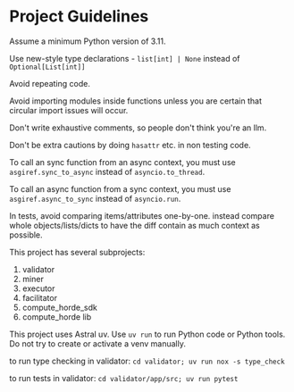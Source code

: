 # Project Guidelines

Assume a minimum Python version of 3.11.

Use new-style type declarations - `list[int] | None` instead of `Optional[List[int]]`

Avoid repeating code.

Avoid importing modules inside functions unless you are certain that circular import issues will occur.

Don't write exhaustive comments, so people don't think you're an llm.

Don't be extra cautions by doing `hasattr` etc. in non testing code.

To call an sync function from an async context, you must use `asgiref.sync_to_async` instead of `asyncio.to_thread`.

To call an async function from a sync context, you must use `asgiref.async_to_sync` instead of `asyncio.run`.

In tests, avoid comparing items/attributes one-by-one. instead compare whole objects/lists/dicts to have the diff
contain as much context as possible.

This project has several subprojects:

1. validator
2. miner
3. executor
4. facilitator
5. compute_horde_sdk
6. compute_horde lib

This project uses Astral uv. Use `uv run` to run Python code or Python tools. Do not try to create or activate a venv manually.

to run type checking in validator: `cd validator; uv run nox -s type_check`

to run tests in validator: `cd validator/app/src; uv run pytest`
